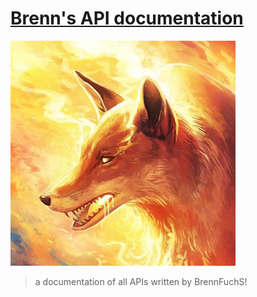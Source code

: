 # [Brenn's API documentation](/?id=welcome-to-brenn39s-api-documentation)

![logo](./_media/logo.png)

> a documentation of all APIs written by BrennFuchS!